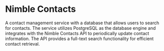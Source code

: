 # Nimble Contacts 

A contact management service with a database that allows users to search for contacts. 
The service utilizes PostgreSQL as the database engine and integrates with 
the Nimble Contacts API to periodically update contact information. 
The API provides a full-text search functionality for efficient contact retrieval.
